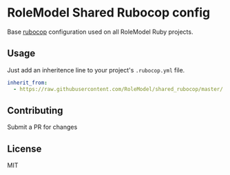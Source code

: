 # RoleModel Shared Rubocop config

Base [rubocop](https://github.com/bbatsov/rubocop#inheriting-configuration-from-a-remote-url) configuration used on all RoleModel Ruby projects.

## Usage

Just add an inheritence line to your project's `.rubocop.yml` file.

```yaml
inherit_from:
  - https://raw.githubusercontent.com/RoleModel/shared_rubocop/master/.rubocop.yml
```

## Contributing

Submit a PR for changes

## License

MIT
